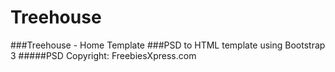 # Treehouse
###Treehouse - Home Template
###PSD to HTML template using Bootstrap 3
#####PSD Copyright: FreebiesXpress.com

